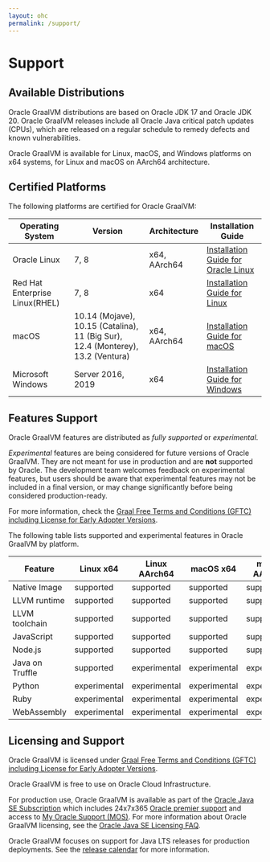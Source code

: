 ```yaml
---
layout: ohc
permalink: /support/
---
```


# Support

## Available Distributions

Oracle GraalVM distributions are based on Oracle JDK 17 and Oracle JDK 20.
Oracle GraalVM releases include all Oracle Java critical patch updates (CPUs), which are released on a regular schedule to remedy defects and known vulnerabilities.

Oracle GraalVM is available for Linux, macOS, and Windows platforms on x64 systems, for Linux and macOS on AArch64 architecture.

## Certified Platforms

The following platforms are certified for Oracle GraalVM:

| Operating System 	| Version 	| Architecture 	| Installation Guide 	|
|------------------------------------	|--------------	|--------------	|-------------------------------------------------------------------------------------------------------------------------------------------------------------------------------------	|
| Oracle Linux 	| 7, 8 	| x64, AArch64| [Installation Guide for Oracle Linux](../getting-started/graalvm-enterprise/oci/installation-compute-instance-with-OL.md) 	|
| Red Hat Enterprise Linux(RHEL) 	| 7, 8 	| x64 	| [Installation Guide for Linux](../getting-started/graalvm-enterprise/linux.md) 	|
| macOS 	| 10.14 (Mojave), 10.15 (Catalina), 11 (Big Sur), 12.4 (Monterey), 13.2 (Ventura)	| x64, AArch64	| [Installation Guide for macOS](../getting-started/graalvm-enterprise/macos.md) 	|
| Microsoft Windows 	| Server 2016, 2019	| x64 	| [Installation Guide for Windows](../getting-started/graalvm-enterprise/windows.md) 	|

## Features Support

Oracle GraalVM features are distributed as _fully supported_ or _experimental_.

_Experimental_ features are being considered for future versions of Oracle GraalVM.
They are not meant for use in production and are **not** supported by Oracle.
The development team welcomes feedback on experimental features, but users should be aware that experimental features may not be included in a final version, or may change significantly before being considered production-ready.

For more information, check the [Graal Free Terms and Conditions (GFTC) including License for Early Adopter Versions](https://www.oracle.com/downloads/licenses/graal-free-license.html).


The following table lists supported and experimental features in Oracle GraalVM by platform.

| Feature         | Linux x64     | Linux AArch64 | macOS x64     | macOS AArch64 | Windows x64   |
|-----------------|---------------|---------------|---------------|---------------|---------------|
| Native Image    | supported     | supported     | supported     | supported     | supported     |
| LLVM runtime    | supported     | supported     | supported     | supported     | experimental  |
| LLVM toolchain  | supported     | supported     | supported     | supported     | experimental  |
| JavaScript      | supported     | supported     | supported     | supported     | supported     |
| Node.js         | supported     | supported     | supported     | supported     | supported     |
| Java on Truffle | supported     | experimental  | experimental  | experimental  | experimental  |
| Python          | experimental  | experimental  | experimental  | experimental  | not available |
| Ruby            | experimental  | experimental  | experimental  | experimental  | not available |
| WebAssembly     | experimental  | experimental  | experimental  | experimental  | experimental  |

## Licensing and Support

Oracle GraalVM is licensed under [Graal Free Terms and Conditions (GFTC) including License for Early Adopter Versions](https://www.oracle.com/downloads/licenses/graal-free-license.html).

Oracle GraalVM is free to use on Oracle Cloud Infrastructure.

For production use, Oracle GraalVM is available as part of the [Oracle Java SE Subscription](https://www.oracle.com/uk/java/java-se-subscription/) which includes 24x7x365 [Oracle premier support](https://www.oracle.com/support/premier/) and access to [My Oracle Support (MOS)](https://www.oracle.com/support/). For more information about Oracle GraalVM licensing, see the [Oracle Java SE Licensing FAQ](https://www.oracle.com/java/technologies/javase/jdk-faqs.html).

Oracle GraalVM focuses on support for Java LTS releases for production deployments.
See the [release calendar](../../release-notes/enterprise/oracle-graalvm-release-calendar.md) for more information.
